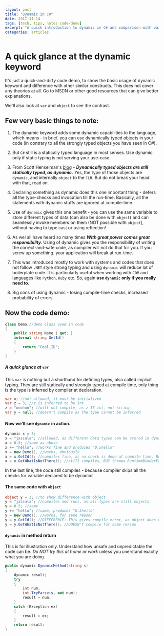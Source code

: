 ```yaml
---
layout: post
title: "Dynamic in C#"
date: 2017-11-14
tags: [tech, tips, notes code-demo]
excerpt: "A quick introduction to dynamic in C# and comparison with var and object keywords."
categories: articles
---
```




# A quick glance at the dynamic keyword 

It's just a quick-and-dirty code demo, to show the basic usage of dynamic keyword and difference with other similar constructs. This does not cover any theories at all. Go to MSDN or other good resources that can give better explanations.

We'll also look at `var` and `object` to see the contrast.

## Few very basic things to note:

1. The dynamic keyword adds some dynamic capabilities to the language, which means - in brief, you can use dynamically typed objects in your code (in contrary to all the strongly typed objects you have seen in C#).

2. But `C#` still is a statically typed language in most senses. Use dynamic only if static typing is not serving your use-case.

3. From Scott Henselman's [blog](https://www.hanselman.com/blog/C4AndTheDynamicKeywordWhirlwindTourAroundNET4AndVisualStudio2010Beta1.aspx) - ***Dynamically typed objects are still statically typed, as dynamic.*** Yes, the type of those objects are `dynamic`, and internally `object` to the `CLR`. But do not break your head with that, read on.

4. Declaring something as dynamic does this one important thing - defers all the type-checks and invocation till the run-time. Basically, all the statements with dynamic stuffs are ignored at compile-time.

5. Use of `dynamic` gives this one benefit - you can use the same variable to store different types of data (can also be done with `object`) and can seamlessly invoke members on them (NOT possible with `object`), without having to type cast or using reflection!

6. As wel all have heard so many times ***With great power comes great responsibility.*** Using of dynamic gives you the responsibility of writing the correct-and-safe code, as compiler will not do that for you. If you screw up something, your application will break at run-time.

7. This was introduced mostly to work with systems and codes that does not follow `.NET` style strong typing and using `dynamic` will reduce lot of boilerplate code. It is particularly useful when working with `COM` and languages like `Python`, `Ruby` etc. So, again **use `dynamic` only if you really need to**.

8. Big cons of using dynamic - losing compile-time checks, increased probability of errors.

Now the code demo:
----

```cs
class Demo //demo class used in code
{
    public string Name { get; }
    internal string GetId()
    {
        return "Cool_ID";
    }
}
```

##### A quick glance at `var` 

This `var` is nothing but a shorthand for defining types, also called implicit typing. They are still statically and strongly typed at compile time, only thing is the type is inferred by compiler at declaration.

```cs
var x; //not allowed, it must be initialized
var z = 3; //z is inferred to be int
z = "woohoo"; //will not compile, as z IS int, not string
var y = null; //doesn't compile as the type cannot be inferred
```

#### Now we'll see `dynamic` in action.

```cs
dynamic x = 3;
x = "jassala"; //allowed, as different data types can be stored in dynamic
x = 0.5; //same as above
x += "hello"; //works fine and produces "0.5hello"
x = new Demo(); //works, obviously
x = x.GetId(); //compiles fine, as no check is done at compile time. Runs fine as well, as the code is right
x = x.GetWhatIsNotThere(); //still compiles, BUT throws RuntimeBinderException: ''string' does not contain a definition for 'GetWhatIsNotThere''
```

In the last line, the code still compiles - because compiler skips all the checks for variable declared to be dynamic!

#### The same code with `object`

```cs
object y = 3; //to show difference with object
y = "jassala"; //compiles and runs, as all types are still objects
y = 0.5; //same
y += "hello"; //same, produces "0.5hello"
y = new Demo(); //works, for same reason
y = y.GetId(); //DIFFERENCE: This gives compile error, as object does not have a definition of GetId
y = y.GetWhatIsNotThere(); //DOESN'T compile for same reason
```

#### `dynamic` in method return
This is for illustration only. Understand how unsafe and unpredictable the code can be. _Do NOT try this at home or work_ unless you unerstand exactly what you are doing.

```cs
public dynamic DynamicMethod(string s)
{
    dynamic result;
    try
    {
        int num;
        int.TryParse(s, out num);
        result = num;
    }
    catch (Exception ex)
    {
        result = ex;
    }
    return result;
}
```

